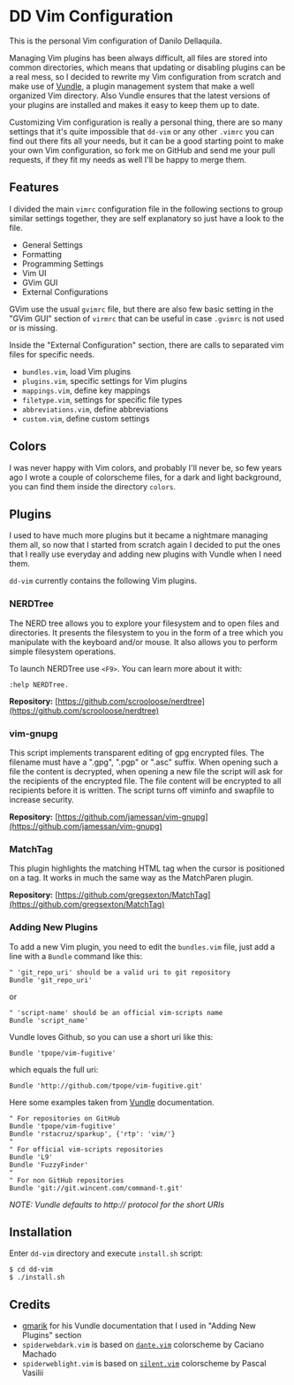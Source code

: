 DD Vim Configuration
====================

This is the personal Vim configuration of Danilo Dellaquila.

Managing Vim plugins has been always difficult, all files are
stored into common directories, which means that updating or
disabling plugins can be a real mess, so I decided to rewrite
my Vim configuration from scratch and make use of
[Vundle](https://github.com/gmarik/vundle), a plugin management
system that make a well organized Vim directory. Also Vundle
ensures that the latest versions of your plugins are installed
and makes it easy to keep them up to date.

Customizing Vim configuration is really a personal thing, there are
so many settings that it's quite impossible that `dd-vim` or any other
`.vimrc` you can find out there fits all your needs, but it can be
a good starting point to make your own Vim configuration, so fork me
on GitHub and send me your pull requests, if they fit my needs as well
I'll be happy to merge them.

Features
--------

I divided the main `vimrc` configuration file in the following
sections to group similar settings together, they are self
explanatory so just have a look to the file.

* General Settings
* Formatting
* Programming Settings
* Vim UI
* GVim GUI
* External Configurations

GVim use the usual `gvimrc` file, but there are also few basic
setting in the "GVim GUI" section of `virmrc` that can be useful
in case `.gvimrc` is not used or is missing.

Inside the "External Configuration" section, there are calls to
separated vim files for specific needs.

* `bundles.vim`, load Vim plugins
* `plugins.vim`, specific settings for Vim plugins
* `mappings.vim`, define key mappings
* `filetype.vim`, settings for specific file types
* `abbreviations.vim`, define abbreviations
* `custom.vim`, define custom settings

Colors
------

I was never happy with Vim colors, and probably I'll never be, so
few years ago I wrote a couple of colorscheme files, for a dark and
light background, you can find them inside the directory `colors`.

Plugins
-------

I used to have much more plugins but it became a nightmare managing them
all, so now that I started from scratch again I decided to put the ones
that I really use everyday and adding new plugins with Vundle when
I need them.

`dd-vim` currently contains the following Vim plugins.

### NERDTree

The NERD tree allows you to explore your filesystem and to open files
and directories. It presents the filesystem to you in the form of a
tree which you manipulate with the keyboard and/or mouse. It also
allows you to perform simple filesystem operations.

To launch NERDTree use `<F9>`. You can learn more about it with:

    :help NERDTree.


**Repository:** [https://github.com/scrooloose/nerdtree](https://github.com/scrooloose/nerdtree)

### vim-gnupg

This script implements transparent editing of gpg encrypted files.
The filename must have a ".gpg", ".pgp" or ".asc" suffix. When opening
such a file the content is decrypted, when opening a new file the
script will ask for the recipients of the encrypted file. The file
content will be encrypted to all recipients before it is written.
The script turns off viminfo and swapfile to increase security.

**Repository:** [https://github.com/jamessan/vim-gnupg](https://github.com/jamessan/vim-gnupg)

### MatchTag

This plugin highlights the matching HTML tag when the cursor is positioned
on a tag. It works in much the same way as the MatchParen plugin.

**Repository:** [https://github.com/gregsexton/MatchTag](https://github.com/gregsexton/MatchTag)

### Adding New Plugins

To add a new Vim plugin, you need to edit the `bundles.vim` file, just
add a line with a `Bundle` command like this:

    " 'git_repo_uri' should be a valid uri to git repository
    Bundle 'git_repo_uri'

or

    " 'script-name' should be an official vim-scripts name
    Bundle 'script_name'

Vundle loves Github, so you can use a short uri like this:

    Bundle 'tpope/vim-fugitive'

which equals the full uri:

    Bundle 'http://github.com/tpope/vim-fugitive.git'

Here some examples taken from [Vundle](https://github.com/gmarik/vundle)
documentation.

    " For repositories on GitHub
    Bundle 'tpope/vim-fugitive'
    Bundle 'rstacruz/sparkup', {'rtp': 'vim/'}
    "
    " For official vim-scripts repositories
    Bundle 'L9'
    Bundle 'FuzzyFinder'
    "
    " For non GitHub repositories
    Bundle 'git://git.wincent.com/command-t.git'

*NOTE: Vundle defaults to http:// protocol for the short URIs*

Installation
------------

Enter `dd-vim` directory and execute `install.sh` script:

    $ cd dd-vim
    $ ./install.sh

Credits
-------

* [gmarik](https://github.com/gmarik) for his Vundle documentation
  that I used in "Adding New Plugins" section
* `spiderwebdark.vim` is based on [`dante.vim`](http://www.vim.org/scripts/script.php?script_id=611)
  colorscheme by Caciano Machado
* `spiderweblight.vim` is based on [`silent.vim`](http://www.vim.org/scripts/script.php?script_id=2266)
  colorscheme by Pascal Vasilii

